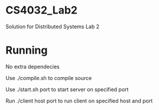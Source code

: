 # CS4032_Lab2
Solution for Distributed Systems Lab 2

# Running

No extra dependecies

Use ./compile.sh to compile source

Use ./start.sh port to start server on specified port

Run ./client host port to run client on specified host and port
